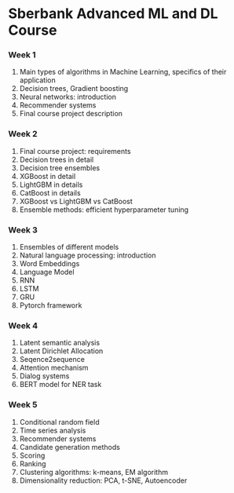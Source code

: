 # Sberbank Advanced ML and DL Course

### Week 1
1. Main types of algorithms in Machine Learning, specifics of their application
1. Decision trees, Gradient boosting
1. Neural networks: introduction
1. Recommender systems
1. Final course project description

### Week 2
1. Final course project: requirements
1. Decision trees in detail
1. Decision tree ensembles
1. XGBoost in detail
1. LightGBM in details
1. CatBoost in details
1. XGBoost vs LightGBM vs CatBoost
1. Ensemble methods: efficient hyperparameter tuning


### Week 3
1. Ensembles of different models
1. Natural language processing: introduction
1. Word Embeddings
1. Language Model
1. RNN
1. LSTM
1. GRU
1. Pytorch framework

### Week 4
1. Latent semantic analysis
1. Latent Dirichlet Allocation
1. Seqence2sequence
1. Attention mechanism
1. Dialog systems
1. BERT model for NER task

### Week 5
1. Conditional random field
1. Time series analysis
1. Recommender systems
1. Candidate generation methods
1. Scoring
1. Ranking
1. Clustering algorithms: k-means, EM algorithm
1. Dimensionality reduction: PCA, t-SNE, Autoencoder
